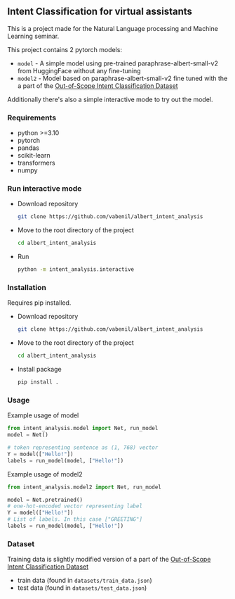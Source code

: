 ## Intent Classification for virtual assistants
This is a project made for the Natural Language processing and Machine Learning
seminar.

This project contains 2 pytorch models:
- `model` - A simple model using pre-trained
    paraphrase-albert-small-v2 from HuggingFace without any
    fine-tuning
- `model2` - Model based on paraphrase-albert-small-v2 fine tuned with the 
    a part of the [Out-of-Scope Intent Classification Dataset](https://www.kaggle.com/datasets/stefanlarson/outofscope-intent-classification-dataset)

Additionally there's also a simple interactive mode to try out the
model.

### Requirements
- python >=3.10
- pytorch
- pandas
- scikit-learn
- transformers
- numpy

### Run interactive mode
* Download repository
    ```sh
    git clone https://github.com/vabenil/albert_intent_analysis
    ```
* Move to the root directory of the project
    ```sh
    cd albert_intent_analysis
    ```
* Run
    ```sh
    python -m intent_analysis.interactive
    ```

### Installation
Requires pip installed.

- Download repository
    ```sh
    git clone https://github.com/vabenil/albert_intent_analysis
    ```
- Move to the root directory of the project
    ```sh
    cd albert_intent_analysis
    ```
- Install package
    ```sh
    pip install .
    ```

### Usage
Example usage of model
```python
from intent_analysis.model import Net, run_model
model = Net()

# token representing sentence as (1, 768) vector
Y = model(["Hello!"])
labels = run_model(model, ["Hello!"])
```

Example usage of model2
```python
from intent_analysis.model2 import Net, run_model

model = Net.pretrained()
# one-hot-encoded vector representing label
Y = model(["Hello!"])
# List of labels. In this case ["GREETING"]
labels = run_model(model, ["Hello!"])
```

### Dataset
Training data is slightly modified version of 
    a part of the [Out-of-Scope Intent Classification Dataset](https://www.kaggle.com/datasets/stefanlarson/outofscope-intent-classification-dataset)
- train data (found in `datasets/train_data.json`)
- test data (found in `datasets/test_data.json`)
